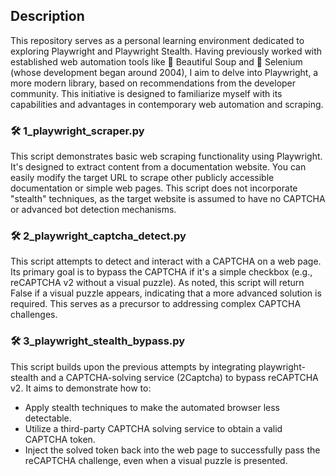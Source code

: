 ##  Description
This repository serves as a personal learning environment dedicated to exploring Playwright and Playwright Stealth. Having previously worked with established web automation tools like 🥣 Beautiful Soup and 🧪 Selenium (whose development began around 2004), I aim to delve into Playwright, a more modern library, based on recommendations from the developer community. This initiative is designed to familiarize myself with its capabilities and advantages in contemporary web automation and scraping.

### 🛠️ 1_playwright_scraper.py
This script demonstrates basic web scraping functionality using Playwright. It's designed to extract content from a documentation website. You can easily modify the target URL to scrape other publicly accessible documentation or simple web pages. This script does not incorporate "stealth" techniques, as the target website is assumed to have no CAPTCHA or advanced bot detection mechanisms.

### 🛠️ 2_playwright_captcha_detect.py
This script attempts to detect and interact with a CAPTCHA on a web page. Its primary goal is to bypass the CAPTCHA if it's a simple checkbox (e.g., reCAPTCHA v2 without a visual puzzle). As noted, this script will return False if a visual puzzle appears, indicating that a more advanced solution is required. This serves as a precursor to addressing complex CAPTCHA challenges.

### 🛠️ 3_playwright_stealth_bypass.py
This script builds upon the previous attempts by integrating playwright-stealth and a CAPTCHA-solving service (2Captcha) to bypass reCAPTCHA v2. It aims to demonstrate how to:
* Apply stealth techniques to make the automated browser less detectable.
* Utilize a third-party CAPTCHA solving service to obtain a valid CAPTCHA token.
* Inject the solved token back into the web page to successfully pass the reCAPTCHA challenge, even when a visual puzzle is presented.
